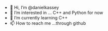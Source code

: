 - 👋 Hi, I’m @danielkassey
- 👀 I’m interested in ... C++ and Python for now
- 🌱 I’m currently learning C++ 
- 📫 How to reach me ...through github

<!---
danielkassey/danielkassey is a ✨ special ✨ repository because its `README.md` (this file) appears on your GitHub profile.
You can click the Preview link to take a look at your changes.
--->
